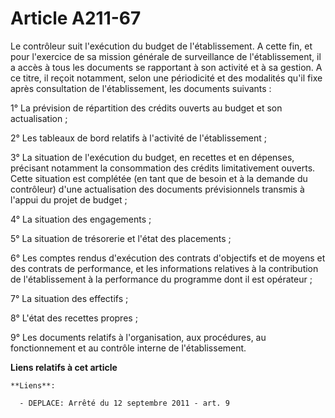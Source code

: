 # Article A211-67

Le contrôleur suit l'exécution du budget de l'établissement. A cette fin, et pour l'exercice de sa mission générale de
surveillance de l'établissement, il a accès à tous les documents se rapportant à son activité et à sa gestion. A ce titre, il
reçoit notamment, selon une périodicité et des modalités qu'il fixe après consultation de l'établissement, les documents
suivants :

1° La prévision de répartition des crédits ouverts au budget et son actualisation ;

2° Les tableaux de bord relatifs à l'activité de l'établissement ;

3° La situation de l'exécution du budget, en recettes et en dépenses, précisant notamment la consommation des crédits
limitativement ouverts. Cette situation est complétée (en tant que de besoin et à la demande du contrôleur) d'une
actualisation des documents prévisionnels transmis à l'appui du projet de budget ;

4° La situation des engagements ;

5° La situation de trésorerie et l'état des placements ;

6° Les comptes rendus d'exécution des contrats d'objectifs et de moyens et des contrats de performance, et les informations
relatives à la contribution de l'établissement à la performance du programme dont il est opérateur ;

7° La situation des effectifs ;

8° L'état des recettes propres ;

9° Les documents relatifs à l'organisation, aux procédures, au fonctionnement et au contrôle interne de l'établissement.

**Liens relatifs à cet article**

	**Liens**:

	  - DEPLACE: Arrêté du 12 septembre 2011 - art. 9
